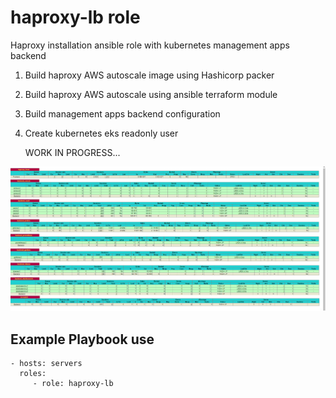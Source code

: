 haproxy-lb role
================

Haproxy installation ansible role with kubernetes management apps backend
1) Build haproxy AWS autoscale image using Hashicorp packer
2) Build haproxy AWS autoscale using ansible terraform module
3) Build management apps backend configuration
4) Create kubernetes eks readonly user

    WORK IN PROGRESS...

<img src="../../../images/haproxy.png" width="1200" >


Example Playbook use
--------------------
    - hosts: servers
      roles:
         - role: haproxy-lb

